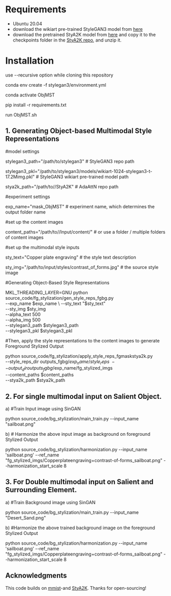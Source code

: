 # Requirements
- Ubuntu 20.04
- download the wikiart pre-trained StyleGAN3 model from [here](https://drive.google.com/file/d/18MOpwTMJsl_Z17q-wQVnaRLCUFZYSNkj) 
- download the pretrained StyA2K model from [here](https://github.com/mrzhu-cool/StyA2K/tree/main/checkpoints/A2K) and copy it to the checkpoints folder in the [StyA2K repo](https://github.com/mrzhu-cool/StyA2K), and unzip it. 

# Installation
use --recursive option while cloning this repository

conda env create -f stylegan3/environment.yml

conda activate ObjMST

pip install -r requirements.txt


run ObjMST.sh

## 1. Generating Object-based Multimodal Style Representations
 
 #model settings
 
stylegan3_path="/path/to/stylegan3" # StyleGAN3 repo path

stylegan3_pkl="/path/to/stylegan3/models/wikiart-1024-stylegan3-t-17.2Mimg.pkl" # StyleGAN3 wikiart pre-trained model path

stya2k_path="/path/to//StyA2K" # AdaAttN repo path


#experiment settings

exp_name="mask_ObjMST" # experiment name, which determines the output folder name


#set up the content images

content_paths="/path/to//Input/content/" # or use a folder / multiple folders of content images


#set up the multimodal style inputs

sty_text="Copper plate engraving" # the style text description

sty_img="/path/to/input/styles/contrast_of_forms.jpg" # the source style image


#Generating Object-Based Style Representations

MKL_THREADING_LAYER=GNU python source_code/fg_stylization/gen_style_reps_fgbg.py \
    --exp_name $exp_name \
    --sty_text "$sty_text" \
    --sty_img $sty_img \
    --alpha_text 500 \
    --alpha_img 500 \
    --stylegan3_path $stylegan3_path \
    --stylegan3_pkl $stylegan3_pkl 
    
#Then, apply the style representations to the content images to generate Foreground Stylized Output

python source_code/fg_stylization/apply_style_reps_fgmaskstya2k.py \
    --style_reps_dir outputs_fgbg/$exp_name/style_reps \
    --output_dir outputs_fgbg/$exp_name/fg_stylized_imgs \
    --content_paths $content_paths \
    --stya2k_path $stya2k_path


## 2. For single multimodal input on Salient Object.

a) #Train Input image using SinGAN

python source_code/bg_stylization/main_train.py --input_name "sailboat.png"


b) # Harmonize the above input image as background on foreground Stylized Output

python source_code/bg_stylization/harmonization.py --input_name 'sailboat.png' --ref_name "fg_stylized_imgs/Copperplateengraving+contrast-of-forms_sailboat.png" --harmonization_start_scale 8

## 3. For Double multimodal input on Salient and Surrounding Element.

a) #Train Background image using SinGAN

 python source_code/bg_stylization/main_train.py --input_name "Desert_Sand.png"

b) #Harmonize the above trained background image on the foreground Stylized Output

python source_code/bg_stylization/harmonization.py --input_name 'sailboat.png' --ref_name "fg_stylized_imgs/Copperplateengraving+contrast-of-forms_sailboat.png" --harmonization_start_scale 8

## Acknowledgments
This code builds on [mmist](https://github.com/hywang66/mmist)-and [StyA2K](https://github.com/mrzhu-cool/StyA2K). Thanks for open-sourcing!


